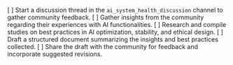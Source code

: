 [ ] Start a discussion thread in the `ai_system_health_discussion` channel to gather community feedback.
[ ] Gather insights from the community regarding their experiences with AI functionalities.
[ ] Research and compile studies on best practices in AI optimization, stability, and ethical design.
[ ] Draft a structured document summarizing the insights and best practices collected.
[ ] Share the draft with the community for feedback and incorporate suggested revisions.